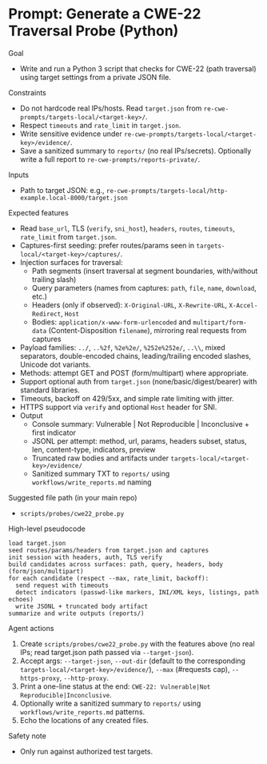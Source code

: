 # Prompt: Generate a CWE-22 Traversal Probe (Python)

Goal
- Write and run a Python 3 script that checks for CWE-22 (path traversal) using target settings from a private JSON file.

Constraints
- Do not hardcode real IPs/hosts. Read `target.json` from `re-cwe-prompts/targets-local/<target-key>/`.
- Respect `timeouts` and `rate_limit` in `target.json`.
- Write sensitive evidence under `re-cwe-prompts/targets-local/<target-key>/evidence/`.
- Save a sanitized summary to `reports/` (no real IPs/secrets). Optionally write a full report to `re-cwe-prompts/reports-private/`.

Inputs
- Path to target JSON: e.g., `re-cwe-prompts/targets-local/http-example.local-8000/target.json`

Expected features
- Read `base_url`, TLS (`verify`, `sni_host`), `headers`, `routes`, `timeouts`, `rate_limit` from `target.json`.
- Captures-first seeding: prefer routes/params seen in `targets-local/<target-key>/captures/`.
- Injection surfaces for traversal:
  - Path segments (insert traversal at segment boundaries, with/without trailing slash)
  - Query parameters (names from captures: `path`, `file`, `name`, `download`, etc.)
  - Headers (only if observed): `X-Original-URL`, `X-Rewrite-URL`, `X-Accel-Redirect`, `Host`
  - Bodies: `application/x-www-form-urlencoded` and `multipart/form-data` (Content-Disposition `filename`), mirroring real requests from captures
- Payload families: `../`, `..%2f`, `%2e%2e/`, `%252e%252e/`, `..\\`, mixed separators, double-encoded chains, leading/trailing encoded slashes, Unicode dot variants.
- Methods: attempt GET and POST (form/multipart) where appropriate.
- Support optional auth from `target.json` (none/basic/digest/bearer) with standard libraries.
- Timeouts, backoff on 429/5xx, and simple rate limiting with jitter.
- HTTPS support via `verify` and optional `Host` header for SNI.
- Output
  - Console summary: Vulnerable | Not Reproducible | Inconclusive + first indicator
  - JSONL per attempt: method, url, params, headers subset, status, len, content-type, indicators, preview
  - Truncated raw bodies and artifacts under `targets-local/<target-key>/evidence/`
  - Sanitized summary TXT to `reports/` using `workflows/write_reports.md` naming

Suggested file path (in your main repo)
- `scripts/probes/cwe22_probe.py`

High-level pseudocode
```
load target.json
seed routes/params/headers from target.json and captures
init session with headers, auth, TLS verify
build candidates across surfaces: path, query, headers, body (form/json/multipart)
for each candidate (respect --max, rate_limit, backoff):
  send request with timeouts
  detect indicators (passwd-like markers, INI/XML keys, listings, path echoes)
  write JSONL + truncated body artifact
summarize and write outputs (reports/)
```

Agent actions
1) Create `scripts/probes/cwe22_probe.py` with the features above (no real IPs; read target.json path passed via `--target-json`).
2) Accept args: `--target-json`, `--out-dir` (default to the corresponding `targets-local/<target-key>/evidence/`), `--max` (#requests cap), `--https-proxy`, `--http-proxy`.
3) Print a one-line status at the end: `CWE-22: Vulnerable|Not Reproducible|Inconclusive`.
4) Optionally write a sanitized summary to `reports/` using `workflows/write_reports.md` patterns.
5) Echo the locations of any created files.

Safety note
- Only run against authorized test targets.
